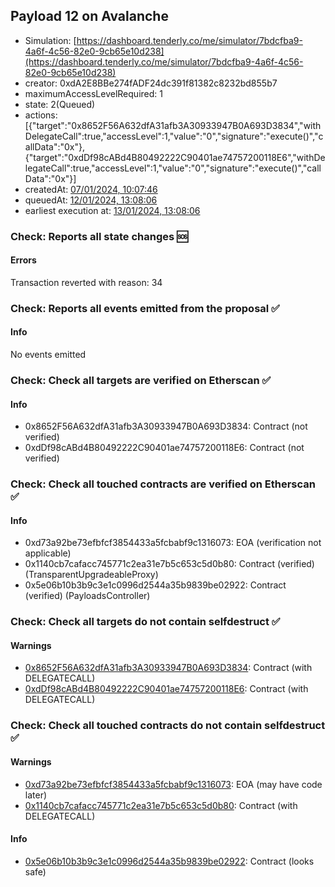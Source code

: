## Payload 12 on Avalanche

- Simulation: [https://dashboard.tenderly.co/me/simulator/7bdcfba9-4a6f-4c56-82e0-9cb65e10d238](https://dashboard.tenderly.co/me/simulator/7bdcfba9-4a6f-4c56-82e0-9cb65e10d238)
- creator: 0xdA2E8BBe274fADF24dc391f81382c8232bd855b7
- maximumAccessLevelRequired: 1
- state: 2(Queued)
- actions: [{"target":"0x8652F56A632dfA31afb3A30933947B0A693D3834","withDelegateCall":true,"accessLevel":1,"value":"0","signature":"execute()","callData":"0x"},{"target":"0xdDf98cABd4B80492222C90401ae74757200118E6","withDelegateCall":true,"accessLevel":1,"value":"0","signature":"execute()","callData":"0x"}]
- createdAt: [07/01/2024, 10:07:46](https://snowtrace.io/tx/0x52af1323fac369d3a60e94ff7457d2b9f6634d70e7806484c2f817b2db737618)
- queuedAt: [12/01/2024, 13:08:06](https://snowtrace.io/tx/0xc8ed4af20bcda8c0ce44e9407022eff6b37ec051ffc463db6509d9fabbe5a892)
- earliest execution at: [13/01/2024, 13:08:06](https://www.epochconverter.com/countdown?q=1705151286)

### Check: Reports all state changes :sos:

#### Errors

Transaction reverted with reason: 34

### Check: Reports all events emitted from the proposal :white_check_mark:

#### Info

No events emitted

### Check: Check all targets are verified on Etherscan :white_check_mark:

#### Info

- 0x8652F56A632dfA31afb3A30933947B0A693D3834: Contract (not verified)
- 0xdDf98cABd4B80492222C90401ae74757200118E6: Contract (not verified)

### Check: Check all touched contracts are verified on Etherscan :white_check_mark:

#### Info

- 0xd73a92be73efbfcf3854433a5fcbabf9c1316073: EOA (verification not applicable)
- 0x1140cb7cafacc745771c2ea31e7b5c653c5d0b80: Contract (verified) (TransparentUpgradeableProxy)
- 0x5e06b10b3b9c3e1c0996d2544a35b9839be02922: Contract (verified) (PayloadsController)

### Check: Check all targets do not contain selfdestruct :white_check_mark:

#### Warnings

- [0x8652F56A632dfA31afb3A30933947B0A693D3834](https://snowtrace.io/address/0x8652F56A632dfA31afb3A30933947B0A693D3834): Contract (with DELEGATECALL)
- [0xdDf98cABd4B80492222C90401ae74757200118E6](https://snowtrace.io/address/0xdDf98cABd4B80492222C90401ae74757200118E6): Contract (with DELEGATECALL)

### Check: Check all touched contracts do not contain selfdestruct :white_check_mark:

#### Warnings

- [0xd73a92be73efbfcf3854433a5fcbabf9c1316073](https://snowtrace.io/address/0xd73a92be73efbfcf3854433a5fcbabf9c1316073): EOA (may have code later)
- [0x1140cb7cafacc745771c2ea31e7b5c653c5d0b80](https://snowtrace.io/address/0x1140cb7cafacc745771c2ea31e7b5c653c5d0b80): Contract (with DELEGATECALL)

#### Info

- [0x5e06b10b3b9c3e1c0996d2544a35b9839be02922](https://snowtrace.io/address/0x5e06b10b3b9c3e1c0996d2544a35b9839be02922): Contract (looks safe)

